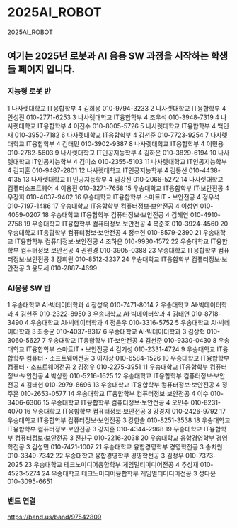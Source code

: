 # 2025AI_ROBOT
2025AI_ROBOT
## 여기는 2025년 로봇과 AI 응용 SW 과정을 시작하는 학생들 페이지 입니다. 
### 지능형 로봇 반
1	나사렛대학교	IT융합학부	4	김희웅	010-9794-3233
2	나사렛대학교	IT융합학부	4	안성진	010-2771-6253
3	나사렛대학교	IT융합학부	4	조우석	010-3948-7319
4	나사렛대학교	IT융합학부	4	이진수	010-8005-5726
5	나사렛대학교	IT융합학부	4	백민재	010-3950-7182
6	나사렛대학교	IT융합학부	4	김선준	010-7723-9254
7	나사렛대학교	IT융합학부	4	김태민	010-3902-9387
8	나사렛대학교	IT융합학부	4	이민용	010-2782-5603
9	나사렛대학교	IT인공지능학부	4	김하은	010-3829-6194
10	나사렛대학교	IT인공지능학부	4	김미소	010-2355-5103
11	나사렛대학교	IT인공지능학부	4	김지훈	010-9487-2801
12	나사렛대학교	IT인공지능학부	4	김동선	010-4438-4135
13	나사렛대학교	IT인공지능학부	4	임강진	010-2066-5272
14	나사렛대학교	컴퓨터소프트웨어	4	이용전	010-3271-7658
15	우송대학교	IT융합학부 IT·보안전공	4	우장희	010-4037-9402
16	우송대학교	IT융합학부 스마트IT・보안전공	4	정우석	010-7197-1486
17	우송대학교	IT융합학부 컴퓨터정보·보안전공	4	이성연	010-4059-0207
18	우송대학교	IT융합학부 컴퓨터정보·보안전공	4	김혜연	010-4910-2758
19	우송대학교	IT융합학부 컴퓨터정보·보안전공	4	복준호	010-3924-4560
20	우송대학교	IT융합학부 컴퓨터정보·보안전공	4	정수현	010-8579-2390
21	우송대학교	IT융합학부 컴퓨터정보·보안전공	4	조하은	010-9930-1572
22	우송대학교	IT융합학부 컴퓨터정보·보안전공	4	권원경	010-3905-0388
23	우송대학교	IT융합학부 컴퓨터정보·보안전공	3	장희원	010-8512-3237
24	우송대학교	IT융합학부 컴퓨터정보·보안전공	3	윤모세	010-2887-4699

### AI응용 SW 반 
1	우송대학교	AI·빅데이터학과	4	장성욱	010-7471-8014
2	우송대학교	AI·빅데이터학과	4	김현주	010-2322-8950
3	우송대학교	AI·빅데이터학과	4	김태연	010-8718-3490
4	우송대학교	AI·빅데이터학과	4	정윤우	010-3316-5752
5	우송대학교	AI·빅데이터학과	3	최승균	010-4037-8317
6	우송대학교	AI·빅데이터학과	3	김상혁	010-3060-5627
7	우송대학교	IT융합학부 IT·보안전공	4	김선준	010-9330-0430
8	우송대학교	IT융합학부 스마트IT・보안전공	4	김기성	010-2331-4724
9	우송대학교	IT융합학부 컴퓨터・소프트웨어전공	3	이지상	010-6584-1526
10	우송대학교	IT융합학부 컴퓨터・소프트웨어전공	2	김정우	010-2275-3951
11	우송대학교	IT융합학부 컴퓨터정보·보안전공	4	박상한	010-5216-1625
12	우송대학교	IT융합학부 컴퓨터정보·보안전공	4	김태현	010-2979-8696
13	우송대학교	IT융합학부 컴퓨터정보·보안전공	4	정주훈	010-2653-0577
14	우송대학교	IT융합학부 컴퓨터정보·보안전공	4	이수	010-3406-6306
15	우송대학교	IT융합학부 컴퓨터정보·보안전공	4	오민수	010-8231-4070
16	우송대학교	IT융합학부 컴퓨터정보·보안전공	3	강경지	010-2426-9792
17	우송대학교	IT융합학부 컴퓨터정보·보안전공	3	강한솔	010-8251-3538
18	우송대학교	IT융합학부 컴퓨터정보·보안전공	3	강지훈	010-4344-2968
19	우송대학교	IT융합학부 컴퓨터정보·보안전공	3	전찬구	010-2216-2038
20	우송대학교	융합경영학부 경영학전공	3	김성민	010-7421-1007
21	우송대학교	융합경영학부 경영학전공	3	송치원	010-3349-7342
22	우송대학교	융합경영학부 경영학전공	3	김정우	010-7373-2025
23	우송대학교	테크노미디어융합학부 게임멀티미디어전공	4	추성재	010-4523-5274
24	우송대학교	테크노미디어융합학부 게임멀티미디어전공	3	성다윤	010-3095-6651

### 밴드 연결
https://band.us/band/97542809

